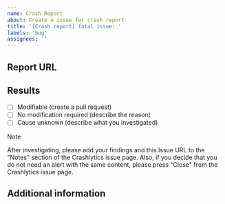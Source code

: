 ```yaml
---
name: Crash Report
about: Create a issue for crash report
title: '[Crash report] fatal issue: '
labels: 'bug'
assignees: ''
---
```

## Report URL
<!-- example: https://console.firebase.google.com/project/example/crashlytics/app/android:com.example.app/issues/xxxxx -->


## Results

- [ ] Modifiable (create a pull request)
- [ ] No modification required (describe the reason)
- [ ] Cause unknown (describe what you investigated)

> [!NOTE]
> After investigating, please add your findings and this Issue URL to the "Notes" section of the Crashlytics issue page.
> Also, if you decide that you do not need an alert with the same content, please press "Close" from the Crashlytics issue page.

## Additional information
